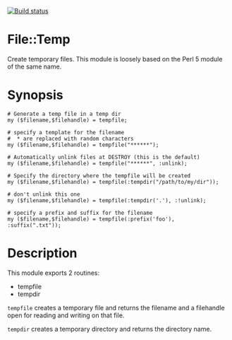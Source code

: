 [![Build status](https://ci.appveyor.com/api/projects/status/github/perlpilot/p6-File-Temps?svg=true)](https://ci.appveyor.com/project/perlpilot/p6-File-Temps/branch/master)

File::Temp
==========

Create temporary files. This module is loosely based on the Perl 5
module of the same name.

Synopsis
========

    # Generate a temp file in a temp dir
    my ($filename,$filehandle) = tempfile;

    # specify a template for the filename
    #  * are replaced with random characters
    my ($filename,$filehandle) = tempfile("******");

    # Automatically unlink files at DESTROY (this is the default)
    my ($filename,$filehandle) = tempfile("******", :unlink);

    # Specify the directory where the tempfile will be created
    my ($filename,$filehandle) = tempfile(:tempdir("/path/to/my/dir"));

    # don't unlink this one
    my ($filename,$filehandle) = tempfile(:tempdir('.'), :!unlink);

    # specify a prefix and suffix for the filename
    my ($filename,$filehandle) = tempfile(:prefix('foo'), :suffix(".txt"));


Description
===========

This module exports 2 routines:

* tempfile
* tempdir

`tempfile`  creates a temporary file and returns the filename and a filehandle open for reading and writing on that file.

`tempdir` creates a temporary directory and returns the directory name.
